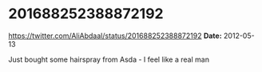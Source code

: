 # 201688252388872192
https://twitter.com/AliAbdaal/status/201688252388872192
**Date:** 2012-05-13

Just bought some hairspray from Asda - I feel like a real man
